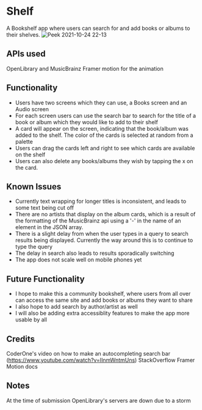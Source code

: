 # Shelf

A Bookshelf app where users can search for and add books or albums to their shelves. 
![Peek 2021-10-24 22-13](https://user-images.githubusercontent.com/22431170/138624683-d339b16c-96e0-4a22-8ea7-59bc94902941.gif)

## APIs used
OpenLibrary and MusicBrainz
Framer motion for the animation

## Functionality

- Users have two screens which they can use, a Books screen and an Audio screen
 - For each screen users can use the search bar to search for the title of a book or album which they would like to add to their shelf
- A card will appear on the screen, indicating that the book/album was added to the shelf. The color of the cards is selected at random from a palette
- Users can drag the cards left and right to see which cards are available on the shelf
- Users can also delete any books/albums they wish by tapping the x on the card.

## Known Issues
- Currently text wrapping for longer titles is inconsistent, and leads to some text being cut off
- There are no artists that display on the album cards, which is a result of the formatting of the MusicBrainz api using a '-' in the name of an element in the JSON array. 
- There is a slight delay from when the user types in a query to search results being displayed. Currently the way around this is to continue to type the query
- The delay in search also leads to results sporadically switching
- The app does not scale well on mobile phones yet

## Future Functionality
- I hope to make this a community bookshelf, where users from all over can access the same site and add books or albums they want to share
- I also hope to add search by author/artist as well
- I will also be adding extra accessiblity features to make the app more usable by all

## Credits
CoderOne's video on how to make an autocompleting search bar
(https://www.youtube.com/watch?v=IlnmWntmUns)
StackOverflow
Framer Motion docs

## Notes
At the time of submission OpenLibrary's servers are down due to a storm



